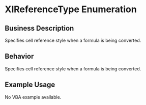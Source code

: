 # XlReferenceType Enumeration

## Business Description
Specifies cell reference style when a formula is being converted.

## Behavior
Specifies cell reference style when a formula is being converted.

## Example Usage
No VBA example available.